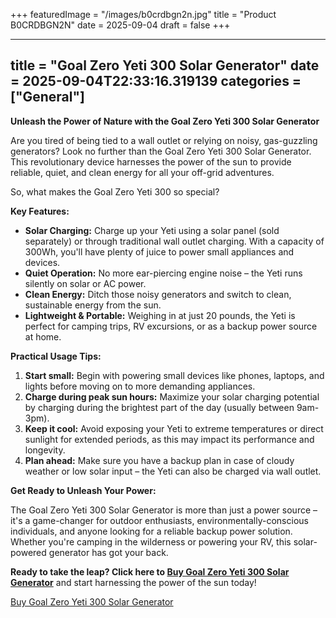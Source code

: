 +++
featuredImage = "/images/b0crdbgn2n.jpg"
title = "Product B0CRDBGN2N"
date = 2025-09-04
draft = false
+++

---
title = "Goal Zero Yeti 300 Solar Generator"
date = 2025-09-04T22:33:16.319139
categories = ["General"]
---
**Unleash the Power of Nature with the Goal Zero Yeti 300 Solar Generator**

Are you tired of being tied to a wall outlet or relying on noisy, gas-guzzling generators? Look no further than the Goal Zero Yeti 300 Solar Generator. This revolutionary device harnesses the power of the sun to provide reliable, quiet, and clean energy for all your off-grid adventures.

So, what makes the Goal Zero Yeti 300 so special?

**Key Features:**

* **Solar Charging:** Charge up your Yeti using a solar panel (sold separately) or through traditional wall outlet charging. With a capacity of 300Wh, you'll have plenty of juice to power small appliances and devices.
* **Quiet Operation:** No more ear-piercing engine noise – the Yeti runs silently on solar or AC power.
* **Clean Energy:** Ditch those noisy generators and switch to clean, sustainable energy from the sun.
* **Lightweight & Portable:** Weighing in at just 20 pounds, the Yeti is perfect for camping trips, RV excursions, or as a backup power source at home.

**Practical Usage Tips:**

1. **Start small:** Begin with powering small devices like phones, laptops, and lights before moving on to more demanding appliances.
2. **Charge during peak sun hours:** Maximize your solar charging potential by charging during the brightest part of the day (usually between 9am-3pm).
3. **Keep it cool:** Avoid exposing your Yeti to extreme temperatures or direct sunlight for extended periods, as this may impact its performance and longevity.
4. **Plan ahead:** Make sure you have a backup plan in case of cloudy weather or low solar input – the Yeti can also be charged via wall outlet.

**Get Ready to Unleash Your Power:**

The Goal Zero Yeti 300 Solar Generator is more than just a power source – it's a game-changer for outdoor enthusiasts, environmentally-conscious individuals, and anyone looking for a reliable backup power solution. Whether you're camping in the wilderness or powering your RV, this solar-powered generator has got your back.

**Ready to take the leap? Click here to [Buy Goal Zero Yeti 300 Solar Generator](https://www.amazon.com/dp/B0CRDBGN2N)** and start harnessing the power of the sun today!

[Buy Goal Zero Yeti 300 Solar Generator](https://www.amazon.com/dp/B0CRDBGN2N)
